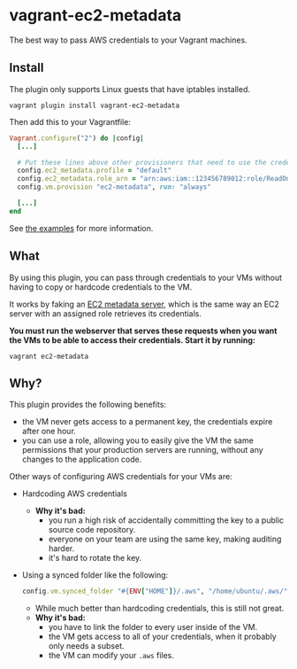 # vagrant-ec2-metadata

The best way to pass AWS credentials to your Vagrant machines.

## Install

The plugin only supports Linux guests that have iptables installed.

```shell
vagrant plugin install vagrant-ec2-metadata
```

Then add this to your Vagrantfile:

```ruby
Vagrant.configure("2") do |config|
  [...]

  # Put these lines above other provisioners that need to use the credentials
  config.ec2_metadata.profile = "default"
  config.ec2_metadata.role_arn = "arn:aws:iam::123456789012:role/ReadOnlyRole"
  config.vm.provision "ec2-metadata", run: "always"

  [...]
end
```

See [the examples](examples) for more information.

## What

By using this plugin, you can pass through credentials to your VMs without
having to copy or hardcode credentials to the VM.

It works by faking an [EC2 metadata server](https://docs.aws.amazon.com/AWSEC2/latest/UserGuide/ec2-instance-metadata.html),
which is the same way an EC2 server with an assigned role retrieves its credentials.

**You must run the webserver that serves these requests when you want the VMs to
be able to access their credentials. Start it by running:**

```shell
vagrant ec2-metadata
```

## Why?

This plugin provides the following benefits:
- the VM never gets access to a permanent key, the credentials expire after one hour.
- you can use a role, allowing you to easily give the VM the same permissions that your production servers are running, without any changes to the application code.

Other ways of configuring AWS credentials for your VMs are:

- Hardcoding AWS credentials
  - **Why it's bad:**
    - you run a high risk of accidentally committing the key to a public source code repository.
    - everyone on your team are using the same key, making auditing harder.
    - it's hard to rotate the key.

- Using a synced folder like the following:
  ```ruby
  config.vm.synced_folder "#{ENV["HOME"]}/.aws", "/home/ubuntu/.aws/"
  ```
  - While much better than hardcoding credentials, this is still not great.
  - **Why it's bad:**
    - you have to link the folder to every user inside of the VM.
    - the VM gets access to all of your credentials, when it probably only needs a subset.
    - the VM can modify your `.aws` files.
